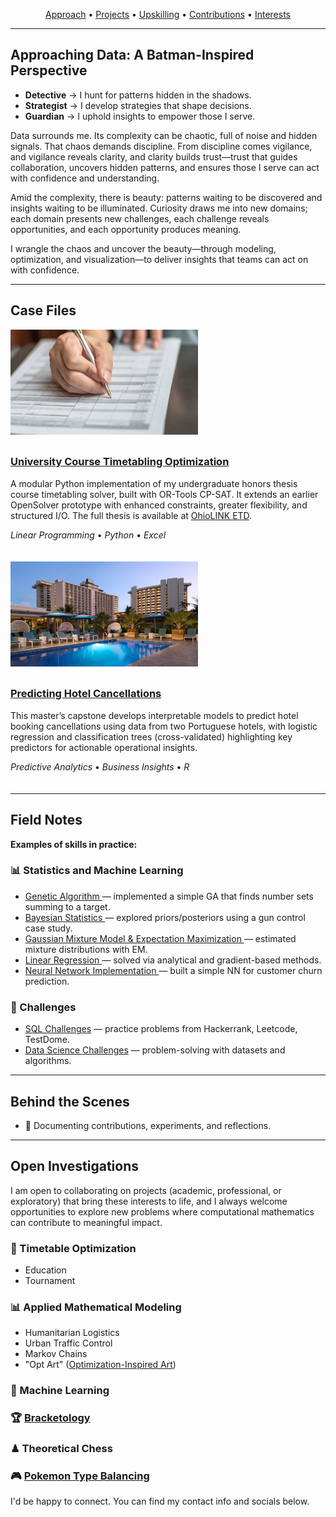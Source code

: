 <p align="center">
  <a href="#approaching-data-a-batman-inspired-perspective">Approach</a> • 
  <a href="#case-files">Projects</a> • 
  <a href="#field-notes">Upskilling</a> • 
  <a href="#behind-the-scenes">Contributions</a> • 
  <a href="#open-investigations">Interests</a>
</p>

<hr>

<section>
  <h2 id="approaching-data-a-batman-inspired-perspective">Approaching Data: A Batman-Inspired Perspective</h2>

  <ul>
    <li><strong>Detective</strong> &rarr; I hunt for patterns hidden in the shadows.</li>
    <li><strong>Strategist</strong> &rarr; I develop strategies that shape decisions.</li>
    <li><strong>Guardian</strong> &rarr; I uphold insights to empower those I serve.</li>
  </ul>

  <p>
    Data surrounds me. Its complexity can be chaotic, full of noise and hidden signals.
    That chaos demands discipline. From discipline comes vigilance, and vigilance reveals
    clarity, and clarity builds trust—trust that guides collaboration, uncovers hidden
    patterns, and ensures those I serve can act with confidence and understanding.
  </p>

  <p>
    Amid the complexity, there is beauty: patterns waiting to be discovered and insights
    waiting to be illuminated. Curiosity draws me into new domains; each domain presents
    new challenges, each challenge reveals opportunities, and each opportunity produces
    meaning.
  </p>

  <p>
    I wrangle the chaos and uncover the beauty—through modeling, optimization, and
    visualization—to deliver insights that teams can act on with confidence.
  </p>
</section>

<hr>

<section>
  <h2 id="case-files">Case Files</h2>

  <article style="display:flex; flex-wrap:wrap; align-items:flex-start; margin-bottom:20px;">
    <img src="/Images/Portfolio_Projects_UCT.jpg" 
         alt="UCT Image Preview"
         style="width:300px; max-width:100%; flex-shrink:0; margin-right:15px; margin-bottom:10px;" />

  <div style="flex:1 1 300px; min-width:300px;">
    <h3>
      <a href="https://github.com/acalderhead/university-course-timetabling">
        University Course Timetabling Optimization
      </a>
    </h3>
    <p>
      A modular Python implementation of my undergraduate honors thesis course timetabling solver, 
      built with OR-Tools CP-SAT. It extends an earlier OpenSolver prototype with enhanced constraints, 
      greater flexibility, and structured I/O. The full thesis is available at 
      <a href="http://rave.ohiolink.edu/etdc/view?acc_num=ma1715693054143423">OhioLINK ETD</a>.
    </p>
    <p><em>Linear Programming</em> • <em>Python</em> • <em>Excel</em></p>
  </div>
  </article>

  <article style="display:flex; flex-wrap:wrap; align-items:flex-start; margin-bottom:20px;">
    <img src="/Images/Portfolio_Projects_PHC.jpg" 
         alt="PHC Image Preview"
         style="width:300px; max-width:100%; flex-shrink:0; margin-right:15px; margin-bottom:10px;" />

  <div style="flex:1 1 300px; min-width:300px;">
    <h3>
      <a href="https://github.com/acalderhead/predicting-hotel-cancellations">
        Predicting Hotel Cancellations
      </a>
    </h3>
    <p>
      This master’s capstone develops interpretable models to predict hotel booking cancellations 
      using data from two Portuguese hotels, with logistic regression and classification trees 
      (cross-validated) highlighting key predictors for actionable operational insights.
    </p>
    <p><em>Predictive Analytics</em> • <em>Business Insights</em> • <em>R</em></p>
  </div>
  </article>
</section>

<hr>

<section>
  <h2 id="field-notes">Field Notes</h2>
  <p><strong>Examples of skills in practice:</strong></p>

  <h3>📊 Statistics and Machine Learning</h3>
  <ul>
    <li>
      <a href="https://github.com/archd3sai/Statistical-Methods/blob/master/genetic-algorithm.ipynb">
        Genetic Algorithm
      </a> — implemented a simple GA that finds number sets summing to a target.
    </li>
    <li>
      <a href="https://github.com/archd3sai/Statistical-Methods/blob/master/Bayesian%20Statistics.ipynb">
        Bayesian Statistics
      </a> — explored priors/posteriors using a gun control case study.
    </li>
    <li>
      <a href="https://github.com/archd3sai/Statistical-Methods/blob/master/GMM-EM.ipynb">
        Gaussian Mixture Model & Expectation Maximization
      </a> — estimated mixture distributions with EM.
    </li>
    <li>
      <a href="https://github.com/archd3sai/Statistical-Methods/blob/master/Linear%20Regression.ipynb">
        Linear Regression
      </a> — solved via analytical and gradient-based methods.
    </li>
    <li>
      <a href="https://github.com/archd3sai/Statistical-Methods/blob/master/NN%20Implementation.ipynb">
        Neural Network Implementation
      </a> — built a simple NN for customer churn prediction.
    </li>
  </ul>

  <h3>🧩 Challenges</h3>
  <ul>
    <li><a href="https://github.com/archd3sai/SQL">SQL Challenges</a> — practice problems from Hackerrank, Leetcode, TestDome.</li>
    <li><a href="https://github.com/archd3sai/DS-Challenges">Data Science Challenges</a> — problem-solving with datasets and algorithms.</li>
  </ul>
</section>

<hr>

<section>
  <h2 id="behind-the-scenes">Behind the Scenes</h2>
  <ul>
    <li>📝 Documenting contributions, experiments, and reflections.</li>
  </ul>
</section>

<hr>

<section>
  <h2 id="open-investigations">Open Investigations</h2>

  <p>
    I am open to collaborating on projects (academic, professional, or exploratory) 
    that bring these interests to life, and I always welcome opportunities to 
    explore new problems where computational mathematics can contribute to meaningful impact.
  </p>

  <h3>📅 Timetable Optimization</h3>
  <ul>
    <li>Education</li>
    <li>Tournament</li>
  </ul>
  <h3>📊 Applied Mathematical Modeling</h3>
  <ul>
    <li>Humanitarian Logistics</li>
    <li>Urban Traffic Control</li>
    <li>Markov Chains</li>
    <li>"Opt Art" (<a href="https://www.jstor.org/stable/j.ctvh8qxtt">Optimization-Inspired Art</a>)</li>
  </ul>
  <h3>🤖 Machine Learning</h3>
  <h3>🏆 <a href="https://www.researchgate.net/publication/228435078_Bracketology_How_can_math_help">Bracketology</a></h3>
  <h3>♟ Theoretical Chess</h3>
  <h3>🎮 <a href="https://www.youtube.com/watch?v=f4OY4qhCI04">Pokemon Type Balancing</a></h3>

  <p>
    I'd be happy to connect. You can find my contact info and socials below.
  </p>
</section>
